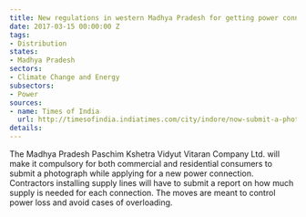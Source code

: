 ```yaml
---
title: New regulations in western Madhya Pradesh for getting power connection approvals
date: 2017-03-15 00:00:00 Z
tags:
- Distribution
states:
- Madhya Pradesh
sectors:
- Climate Change and Energy
subsectors:
- Power
sources:
- name: Times of India
  url: http://timesofindia.indiatimes.com/city/indore/now-submit-a-photo-of-house-for-new-power-connection/articleshow/57599587.cms
details: 
---
```


The Madhya Pradesh Paschim Kshetra Vidyut Vitaran Company Ltd. will make it compulsory for both commercial and residential consumers to submit a photograph while applying for a new power connection. Contractors installing supply lines will have to submit a report on how much supply is needed for each connection. The moves are meant to control power loss and avoid cases of overloading.
